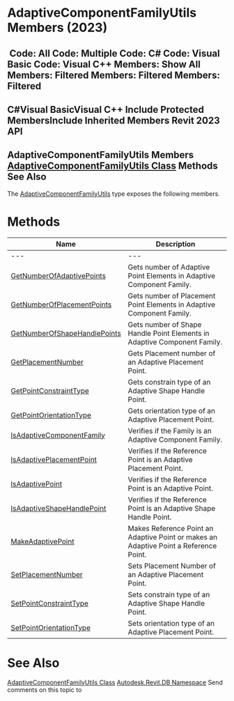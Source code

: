 # AdaptiveComponentFamilyUtils Members (2023)

﻿
 Code: All Code: Multiple Code: C# Code: Visual Basic Code: Visual C++  Members: Show All Members: Filtered Members: Filtered Members: Filtered   
---  
C#Visual BasicVisual C++
Include Protected MembersInclude Inherited Members
Revit 2023 API  
---  
AdaptiveComponentFamilyUtils Members  
[AdaptiveComponentFamilyUtils Class](6fdc0a79-5217-21b2-122d-b1987180cc5b.md "AdaptiveComponentFamilyUtils Class") Methods See Also  
---  
The [AdaptiveComponentFamilyUtils](6fdc0a79-5217-21b2-122d-b1987180cc5b.md "AdaptiveComponentFamilyUtils Class") type exposes the following members.
# Methods
| Name | Description |
| --- | --- |
| --- | --- | --- |
| [GetNumberOfAdaptivePoints](86837f8c-894a-a858-3984-af7cc142a1e1.md "GetNumberOfAdaptivePoints Method") | Gets number of Adaptive Point Elements in Adaptive Component Family. |
| [GetNumberOfPlacementPoints](f5d9c527-3348-276c-039c-7de85b308bd9.md "GetNumberOfPlacementPoints Method") | Gets number of Placement Point Elements in Adaptive Component Family. |
| [GetNumberOfShapeHandlePoints](78241d66-f092-f820-9be5-e9d0d36b6af9.md "GetNumberOfShapeHandlePoints Method") | Gets number of Shape Handle Point Elements in Adaptive Component Family. |
| [GetPlacementNumber](57d96dcd-d97a-cda1-6afa-d8a294ba6672.md "GetPlacementNumber Method") | Gets Placement number of an Adaptive Placement Point. |
| [GetPointConstraintType](26f04a97-ab5a-2180-9db1-b20749c4ab82.md "GetPointConstraintType Method") | Gets constrain type of an Adaptive Shape Handle Point. |
| [GetPointOrientationType](6745f75e-ed08-4d2e-b402-5fc42093874b.md "GetPointOrientationType Method") | Gets orientation type of an Adaptive Placement Point. |
| [IsAdaptiveComponentFamily](f3335479-cb8c-8a3e-3a84-48354825a501.md "IsAdaptiveComponentFamily Method") | Verifies if the Family is an Adaptive Component Family. |
| [IsAdaptivePlacementPoint](350e1a84-5110-4e61-704a-96edd790fab4.md "IsAdaptivePlacementPoint Method") | Verifies if the Reference Point is an Adaptive Placement Point. |
| [IsAdaptivePoint](af22c069-a5a5-f786-34b7-3f539e5d6c7a.md "IsAdaptivePoint Method") | Verifies if the Reference Point is an Adaptive Point. |
| [IsAdaptiveShapeHandlePoint](1d59c38b-f483-6be1-bcec-4fb7d9596cf9.md "IsAdaptiveShapeHandlePoint Method") | Verifies if the Reference Point is an Adaptive Shape Handle Point. |
| [MakeAdaptivePoint](8225009b-bcf6-7ce8-8d0a-4c7b3909b0e6.md "MakeAdaptivePoint Method") | Makes Reference Point an Adaptive Point or makes an Adaptive Point a Reference Point. |
| [SetPlacementNumber](64c94dcd-e950-f1f1-deb0-50b8673775dd.md "SetPlacementNumber Method") | Sets Placement Number of an Adaptive Placement Point. |
| [SetPointConstraintType](3d4c1b04-f574-7ff5-cac3-0c14e80b74ee.md "SetPointConstraintType Method") | Sets constrain type of an Adaptive Shape Handle Point. |
| [SetPointOrientationType](55ddb006-29fa-8f47-1f80-1e3e63158715.md "SetPointOrientationType Method") | Sets orientation type of an Adaptive Placement Point. |

# See Also
[AdaptiveComponentFamilyUtils Class](6fdc0a79-5217-21b2-122d-b1987180cc5b.md "AdaptiveComponentFamilyUtils Class")
[Autodesk.Revit.DB Namespace](87546ba7-461b-c646-cbb1-2cb8f5bff8b2.md "Autodesk.Revit.DB Namespace")
Send comments on this topic to 
